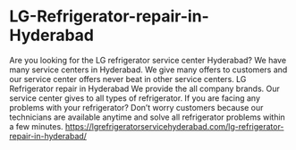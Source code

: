 # LG-Refrigerator-repair-in-Hyderabad
  Are you looking for the LG refrigerator service center Hyderabad?  We have many service centers in Hyderabad.  We give many offers to customers and our service center offers never beat in other service centers. LG Refrigerator repair in Hyderabad We provide the all company brands. Our service center gives to all types of refrigerator. If you are facing any problems with your refrigerator? Don’t worry customers because our technicians are available anytime and solve all refrigerator problems within a few minutes. https://lgrefrigeratorservicehyderabad.com/lg-refrigerator-repair-in-hyderabad/
